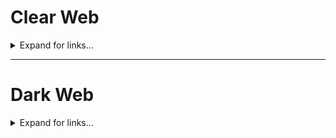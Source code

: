 # Clear Web

<details>
<summary>Expand for links...</summary>

## Torrenting
- [YTS.MX](https://yts.mx/)
  - [YTS.LT](https://yts.lt/)
  - [YTS.AM](https://yts.am/)
  - [YTS.AG](https://yts.ag/)
  - [YTS Proxies](https://ytsproxies.com/)
- [1337X](https://1337x.to/)
- [Nyaa](https://nyaa.si/)
- [TorrentGalaxy](https://torrentgalaxy.to/)
- [The Pirate Bay](https://thepiratebay.org/index.html)

</details>



---



# Dark Web

<details>
<summary>Expand for links...</summary>

## Wiki
- Trust Wiki - http://wiki6dtqpuvwtc5hopuj33eeavwa6sik7sy57cor35chkx5nrbmmolqd.onion/

## Torrenting
- YTS YIFY - http://ytsyifyupcmxftncrnqd4bmwxvhlibhdat74w6xnmn33njxts4eeaiqd.onion/

## Miscellaneous
- ElfQrin - http://elfqv3zjfegus3bgg5d7pv62eqght4h6sl6yjjhe7kjpi2s56bzgk2yd.onion/
- DNM Bible - http://biblemeowimkh3utujmhm6oh2oeb3ubjw2lpgeq3lahrfr2l6ev6zgyd.onion/

</details>
